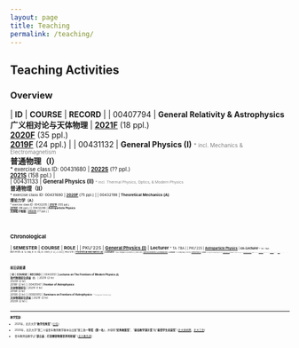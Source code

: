 ```yaml
---
layout: page
title: Teaching
permalink: /teaching/
---
```


<style>
table {
  font-family: arial, sans-serif;
  border-collapse: collapse;
  width: 100%;
}

td, th {
  border: 1px solid #dddddd;
  text-align: left;
  padding: 8px;
}

tr:nth-child(odd) {
  background-color: #dddddd;
}
</style>

<!---------------------------------------------------------------->

<script type="text/x-mathjax-config">

  MathJax.Hub.Config({
    tex2jax: {
      inlineMath: [ ['$','$'] ],
      processEscapes: true
    }
  });
</script>

<!---------------------------------------------------------------->

<script type="text/javascript"
  src="https://cdn.mathjax.org/mathjax/latest/MathJax.js?config=TeX-AMS-MML_HTMLorMML">
  </script>

<!---------------------------------------------------------------->

## Teaching Activities

### **Overview**

| **ID** | **COURSE** | **RECORD** |
| 00407794 | **General Relativity & Astrophysics**<br>**广义相对论与天体物理** | [**2021F**](gr21/gr21) (18 ppl.)<br>[**2020F**](gr20/gr20) (35 ppl.)<br>[**2019F**](gr19/gr19) (24 ppl.) | 
| 00431132 | **General Physics (I)** <font color="gray"><small><small> * incl. Mechanics & Electromagnetism</small></small></font><br>**普通物理（I）**<br><small><small> * exercise class ID: 00431680 | [**2022S**](phy22/phy22) (?? ppl.)<br>[**2021S**](phy21/phy21) (158 ppl.) |  
| 00431133 | **General Physics (II)** <font color="gray"><small><small> * incl. Thermal Physics, Optics, & Modern Physics</small></small></font><br>**普通物理（II）**<br><small><small> * exercise class ID: 00431680 | [**2020F**](phy20/phy20) (75 ppl.) | 
| 00432198 | **Theoretical Mechanics (A)**<br>**理论力学（A）**<br><small><small> * exercise class ID: 00432205 | [**2021F**](thmech21/thmech21) (105 ppl.)<br>[**2019F**](thmech19/thmech19) (96 ppl.) | 
| 00432296 | **Astroparticle Physics**<br>**天体粒子物理** | [**2022S**](astroparticle22/astroparticle22) (?? ppl.) | 

<!-----------------------------

| 00431651 | **Seminar for Equilibrium Statistical Physics**<br>**平衡态统计物理讨论班** | | 
| 00432140 | **Electrodynamics (A)**<br>**电动力学（A）**<br><small><small> * exercise class ID: 00432160 | | 
| 00431650 | **Equilibrium Statistical Physics** | | |
| 00432130 | **Thermodynamics and Statistical Physics (A)** | | |

----------------------------------->

<br>


<p></p>


### **Chronological**

| **SEMESTER** | **COURSE** | **ROLE** | 
| PKU'22S | [**General Physics (I)**](phy22/phy22) | **Lecturer** <small><small> * TA: TBA |
| PKU'22S | [**Astroparticle Physics**](astroparticle22/astroparticle22) | **co-Lecturer** <small><small> * TA: TBA<br><i>with</i> Profs. B.-Q. Ma, R.-X. Xu, B. Chen, Z. Li, J. Liu |
| PKU'21F | [**Theoretical Mechanics (A)**](thmech21/thmech21) | **Lecturer** <small><small> * TAs: Hongbo Li & Hulin Li |
| PKU'21F | [**General Relativity & Astrophysics**](gr21/gr21) | **Lecturer** <small><small> * TA: Zihang Wang |
| PKU'21S | [**General Physics (I)**](phy21/phy21) | **Lecturer** <small><small> * TAs: Yong Gao & Zhongfu Zhang |
| PKU'20F | [**General Physics (II)**](phy20/phy20) | **Lecturer** <small><small> * TAs: Chang Liu & Lei Geng |
| PKU'20F | [**General Relativity & Astrophysics**](gr20/gr20) | **Lecturer** <small><small> * TA: Tai Zhou |
| PKU'19F | [**Theoretical Mechanics (A)**](thmech19/thmech19) | **Lecturer** <small><small> * TAs: Chang Liu & Yong Gao |
| PKU'19F | [**General Relativity & Astrophysics**](gr19/gr19) | **Lecturer** <small><small> * TA: Xionghui Cao |
| PKU'13F | [**Quantum Statistical Physics**](qsp2013/qsp2013.html) | **TA** <small><small> * Lectured by Prof. Ryuichi Shindou |
| PKU'10F | **What is Science?** | **TA** <small><small> * Lectured by Profs. Yi Rao & Guosheng Wu |
| PKU'10S | **Probability Theory and Statistics** | **TA** <small><small> * Lectured by Prof. Zhenxi Dong |
| PKU'09F | **Linear Algebra** | **TA** <small><small> * Lectured by Prof. Maoying Tian <br> ** <b> Excellent Teaching Assistant</b> Award |

<br>

<p></p>

### **前沿讲座课**

| **ID** | **COURSE** | **RECORD** |
| 00430151 | **Lectures on The Frontiers of Modern Physics (Ⅰ)**<br>**现代物理前沿讲座（I）** | 2021F (2 hr)<br>2020F (2 hr)<br>2018F (2 hr) | 
| 00431547 | **Frontier of Astrophysics**<br>**天体物理前沿** | 2021F (1 hr)<br>2019F (2 hr)<br>2019S (2 hr) | 
| 00920012 | **Seminars on Frontiers of Astrophysics** <font color="gray"><small><small> * Tsinghua University</small></small></font><br>**天体物理前沿讲座** | 2021F (2 hr)<br>2020F (2 hr) |

<br>

--- 

<p></p>


#### 教学奖励

- 2021年，北京大学“**教学优秀奖**” [[公告](https://portal.pku.edu.cn/portal2017/#/schoolNoticeDetail/393840)]
- 2020年，北京大学“第二十届青年教师教学基本功比赛”理工类**一等奖（第一名）**，并获得“**优秀教案奖**”、“**最佳教学演示奖**”和“**最受学生欢迎奖**” [[北大新闻网](https://news.pku.edu.cn/xwzh/0f1e21b1407d4b8c8e96903a5adcddd4.htm)、[北大工会](https://gh.pku.edu.cn/jczz/jxsw/lxb/wlxygk/925665.htm)]

- 青年教师谈教学之“**邵立晶：打造攀登物理世界的阶梯**” [[北大教务部](https://mp.weixin.qq.com/s/c2FjHwyffPuv93Eu6cMNEw)]

